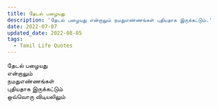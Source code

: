 ```yaml
---
title: தேடல் பழையது
description: 'தேடல் பழையது என்றாலும் நமதுஎண்ணங்கள் புதியதாக இருக்கட்டும்.'
date: 2022-07-07
updated_date: 2022-08-05
tags:
  - Tamil Life Quotes
---
```


தேடல் பழையது  
என்றாலும்  
நமதுஎண்ணங்கள்  
புதியதாக இருக்கட்டும்  
ஒவ்வொரு விடியலிலும்
